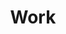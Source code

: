 ---
title: Work
directory: work
level: ../
description: <h1 class="lede">Our clients and partners</h1><p class="major">Our clients rock. We believe that you're the sum of the people you surround yourself with, and we've had the privilege to surround ourselves with some of the best.</p>
template: work.ejs
---
